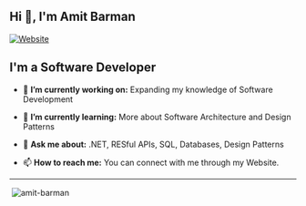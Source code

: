 ## Hi 👋, I'm Amit Barman

[![Website](https://img.shields.io/badge/website-Check_Out-brightgreen?style=for-the-badge&logo=html5&logoColor=white)](https://amit-b.web.app/)

## I'm a Software Developer

- 🔭 **I’m currently working on:** Expanding my knowledge of Software Development

- 🎯 **I’m currently learning:** More about Software Architecture and Design Patterns

- 💬 **Ask me about:** .NET, RESful APIs, SQL, Databases, Design Patterns

- 📫 **How to reach me:** You can connect with me through my Website.

___

<p>&nbsp;<img align="center" src="https://github-readme-stats.vercel.app/api?username=amit-barman&show_icons=true&locale=en" alt="amit-barman" /></p>


<!---
amit-barman/amit-barman is a ✨ special ✨ repository because its `README.md` (this file) appears on your GitHub profile.
You can click the Preview link to take a look at your changes.
--->
